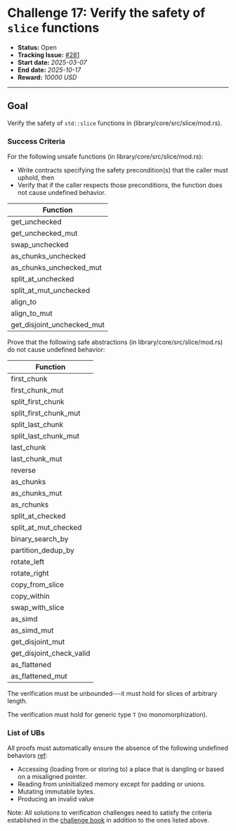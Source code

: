 # Challenge 17: Verify the safety of `slice` functions

- **Status:** Open
- **Tracking Issue:** [#281](https://github.com/model-checking/verify-rust-std/issues/281)
- **Start date:** *2025-03-07*
- **End date:** *2025-10-17*
- **Reward:** *10000 USD*

-------------------


## Goal

Verify the safety of `std::slice` functions in (library/core/src/slice/mod.rs).


### Success Criteria

For the following unsafe functions (in library/core/src/slice/mod.rs):
- Write contracts specifying the safety precondition(s) that the caller must uphold, then
- Verify that if the caller respects those preconditions, the function does not cause undefined behavior.

| Function |
|---------|
|get_unchecked| 
|get_unchecked_mut| 
|swap_unchecked| 
|as_chunks_unchecked| 
|as_chunks_unchecked_mut| 
|split_at_unchecked| 
|split_at_mut_unchecked| 
|align_to|
|align_to_mut|
|get_disjoint_unchecked_mut|

Prove that the following safe abstractions (in library/core/src/slice/mod.rs) do not cause undefined behavior:

| Function |
|---------|
|first_chunk| 
|first_chunk_mut| 
|split_first_chunk|
|split_first_chunk_mut| 
|split_last_chunk|
|split_last_chunk_mut| 
|last_chunk| 
|last_chunk_mut| 
|reverse| 
|as_chunks| 
|as_chunks_mut| 
|as_rchunks| 
|split_at_checked| 
|split_at_mut_checked| 
|binary_search_by| 
|partition_dedup_by|
|rotate_left|
|rotate_right|
|copy_from_slice|
|copy_within|
|swap_with_slice|
|as_simd|
|as_simd_mut|
|get_disjoint_mut|
|get_disjoint_check_valid|
|as_flattened|
|as_flattened_mut|

The verification must be unbounded---it must hold for slices of arbitrary length.

The verification must hold for generic type `T` (no monomorphization).

### List of UBs

All proofs must automatically ensure the absence of the following undefined behaviors [ref](https://github.com/rust-lang/reference/blob/142b2ed77d33f37a9973772bd95e6144ed9dce43/src/behavior-considered-undefined.md):

* Accessing (loading from or storing to) a place that is dangling or based on a misaligned pointer.
* Reading from uninitialized memory except for padding or unions.
* Mutating immutable bytes.
* Producing an invalid value


Note: All solutions to verification challenges need to satisfy the criteria established in the [challenge book](../general-rules.md)
in addition to the ones listed above.
